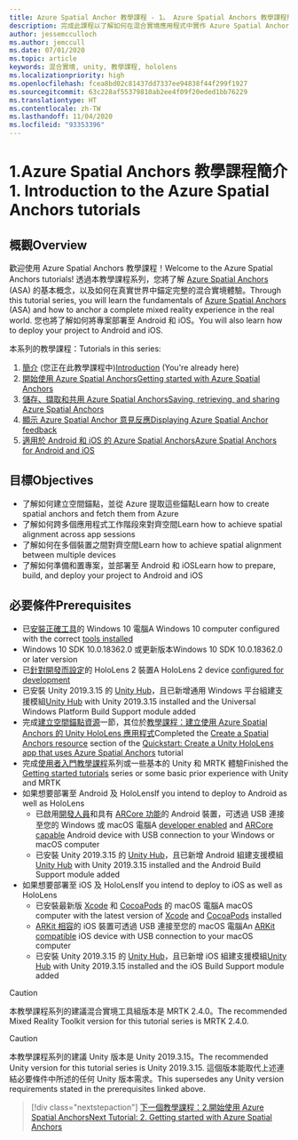 ```yaml
---
title: Azure Spatial Anchor 教學課程 - 1。 Azure Spatial Anchors 教學課程簡介
description: 完成此課程以了解如何在混合實境應用程式中實作 Azure Spatial Anchors。
author: jessemcculloch
ms.author: jemccull
ms.date: 07/01/2020
ms.topic: article
keywords: 混合實境, unity, 教學課程, hololens
ms.localizationpriority: high
ms.openlocfilehash: fcea8bd02c81437dd7337ee94838f44f299f1927
ms.sourcegitcommit: 63c228af55379810ab2ee4f09f20eded1bb76229
ms.translationtype: HT
ms.contentlocale: zh-TW
ms.lasthandoff: 11/04/2020
ms.locfileid: "93353396"
---
```

# <a name="1-introduction-to-the-azure-spatial-anchors-tutorials"></a><span data-ttu-id="0938f-105">1.Azure Spatial Anchors 教學課程簡介</span><span class="sxs-lookup"><span data-stu-id="0938f-105">1. Introduction to the Azure Spatial Anchors tutorials</span></span>

## <a name="overview"></a><span data-ttu-id="0938f-106">概觀</span><span class="sxs-lookup"><span data-stu-id="0938f-106">Overview</span></span>

<span data-ttu-id="0938f-107">歡迎使用 Azure Spatial Anchors 教學課程！</span><span class="sxs-lookup"><span data-stu-id="0938f-107">Welcome to the Azure Spatial Anchors tutorials!</span></span> <span data-ttu-id="0938f-108">透過本教學課程系列，您將了解 <a href="https://azure.microsoft.com/services/spatial-anchors" target="_blank">Azure Spatial Anchors</a> (ASA) 的基本概念，以及如何在真實世界中錨定完整的混合實境體驗。</span><span class="sxs-lookup"><span data-stu-id="0938f-108">Through this tutorial series, you will learn the fundamentals of <a href="https://azure.microsoft.com/services/spatial-anchors" target="_blank">Azure Spatial Anchors</a> (ASA) and how to anchor a complete mixed reality experience in the real world.</span></span> <span data-ttu-id="0938f-109">您也將了解如何將專案部署至 Android 和 iOS。</span><span class="sxs-lookup"><span data-stu-id="0938f-109">You will also learn how to deploy your project to Android and iOS.</span></span>

<span data-ttu-id="0938f-110">本系列的教學課程：</span><span class="sxs-lookup"><span data-stu-id="0938f-110">Tutorials in this series:</span></span>

1. <span data-ttu-id="0938f-111">[簡介](mr-learning-asa-01.md) (您正在此教學課程中)</span><span class="sxs-lookup"><span data-stu-id="0938f-111">[Introduction](mr-learning-asa-01.md) (You're already here)</span></span>
2. [<span data-ttu-id="0938f-112">開始使用 Azure Spatial Anchors</span><span class="sxs-lookup"><span data-stu-id="0938f-112">Getting started with Azure Spatial Anchors</span></span>](mr-learning-asa-02.md)
3. [<span data-ttu-id="0938f-113">儲存、擷取和共用 Azure Spatial Anchors</span><span class="sxs-lookup"><span data-stu-id="0938f-113">Saving, retrieving, and sharing Azure Spatial Anchors</span></span>](mr-learning-asa-03.md)
4. [<span data-ttu-id="0938f-114">顯示 Azure Spatial Anchor 意見反應</span><span class="sxs-lookup"><span data-stu-id="0938f-114">Displaying Azure Spatial Anchor feedback</span></span>](mr-learning-asa-04.md)
5. [<span data-ttu-id="0938f-115">適用於 Android 和 iOS 的 Azure Spatial Anchors</span><span class="sxs-lookup"><span data-stu-id="0938f-115">Azure Spatial Anchors for Android and iOS</span></span>](mr-learning-asa-05.md)

## <a name="objectives"></a><span data-ttu-id="0938f-116">目標</span><span class="sxs-lookup"><span data-stu-id="0938f-116">Objectives</span></span>

* <span data-ttu-id="0938f-117">了解如何建立空間錨點，並從 Azure 提取這些錨點</span><span class="sxs-lookup"><span data-stu-id="0938f-117">Learn how to create spatial anchors and fetch them from Azure</span></span>
* <span data-ttu-id="0938f-118">了解如何跨多個應用程式工作階段來對齊空間</span><span class="sxs-lookup"><span data-stu-id="0938f-118">Learn how to achieve spatial alignment across app sessions</span></span>
* <span data-ttu-id="0938f-119">了解如何在多個裝置之間對齊空間</span><span class="sxs-lookup"><span data-stu-id="0938f-119">Learn how to achieve spatial alignment between multiple devices</span></span>
* <span data-ttu-id="0938f-120">了解如何準備和置專案，並部署至 Android 和 iOS</span><span class="sxs-lookup"><span data-stu-id="0938f-120">Learn how to prepare, build, and deploy your project to Android and iOS</span></span>

## <a name="prerequisites"></a><span data-ttu-id="0938f-121">必要條件</span><span class="sxs-lookup"><span data-stu-id="0938f-121">Prerequisites</span></span>

* <span data-ttu-id="0938f-122">已[安裝正確工具](../../install-the-tools.md)的 Windows 10 電腦</span><span class="sxs-lookup"><span data-stu-id="0938f-122">A Windows 10 computer configured with the correct [tools installed](../../install-the-tools.md)</span></span>
* <span data-ttu-id="0938f-123">Windows 10 SDK 10.0.18362.0 或更新版本</span><span class="sxs-lookup"><span data-stu-id="0938f-123">Windows 10 SDK 10.0.18362.0 or later version</span></span>
* <span data-ttu-id="0938f-124">已[針對開發而設定](../../platform-capabilities-and-apis/using-visual-studio.md#enabling-developer-mode)的 HoloLens 2 裝置</span><span class="sxs-lookup"><span data-stu-id="0938f-124">A HoloLens 2 device [configured for development](../../platform-capabilities-and-apis/using-visual-studio.md#enabling-developer-mode)</span></span>
* <span data-ttu-id="0938f-125">已安裝 Unity 2019.3.15 的 <a href="https://docs.unity3d.com/Manual/GettingStartedInstallingHub.html" target="_blank">Unity Hub</a>，且已新增通用 Windows 平台組建支援模組</span><span class="sxs-lookup"><span data-stu-id="0938f-125"><a href="https://docs.unity3d.com/Manual/GettingStartedInstallingHub.html" target="_blank">Unity Hub</a> with Unity 2019.3.15 installed and the Universal Windows Platform Build Support module added</span></span>
* <span data-ttu-id="0938f-126">完成[建立空間錨點資源](https://docs.microsoft.com/azure/spatial-anchors/quickstarts/get-started-unity-hololens#create-a-spatial-anchors-resource)一節，其位於[教學課程：建立使用 Azure Spatial Anchors 的 Unity HoloLens 應用程式](https://docs.microsoft.com/azure/spatial-anchors/quickstarts/get-started-unity-hololens)</span><span class="sxs-lookup"><span data-stu-id="0938f-126">Completed the [Create a Spatial Anchors resource](https://docs.microsoft.com/azure/spatial-anchors/quickstarts/get-started-unity-hololens#create-a-spatial-anchors-resource) section of the [Quickstart: Create a Unity HoloLens app that uses Azure Spatial Anchors](https://docs.microsoft.com/azure/spatial-anchors/quickstarts/get-started-unity-hololens) tutorial</span></span>
* <span data-ttu-id="0938f-127">完成[使用者入門教學課程](mr-learning-base-01.md)系列或一些基本的 Unity 和 MRTK 體驗</span><span class="sxs-lookup"><span data-stu-id="0938f-127">Finished the [Getting started tutorials](mr-learning-base-01.md) series or some basic prior experience with Unity and MRTK</span></span>
* <span data-ttu-id="0938f-128">如果想要部署至 Android 及 HoloLens</span><span class="sxs-lookup"><span data-stu-id="0938f-128">If you intend to deploy to Android as well as HoloLens</span></span>
  * <span data-ttu-id="0938f-129">已啟用<a href="https://developer.android.com/studio/debug/dev-options" target="_blank">開發人員</a>和具有 <a href="https://developers.google.com/ar/discover/supported-devices" target="_blank">ARCore 功能</a>的 Android 裝置，可透過 USB 連接至您的 Windows 或 macOS 電腦</span><span class="sxs-lookup"><span data-stu-id="0938f-129">A <a href="https://developer.android.com/studio/debug/dev-options" target="_blank">developer enabled</a> and <a href="https://developers.google.com/ar/discover/supported-devices" target="_blank">ARCore capable</a> Android device with USB connection to your Windows or macOS computer</span></span>
  * <span data-ttu-id="0938f-130">已安裝 Unity 2019.3.15 的 <a href="https://docs.unity3d.com/Manual/GettingStartedInstallingHub.html" target="_blank">Unity Hub</a>，且已新增 Android 組建支援模組</span><span class="sxs-lookup"><span data-stu-id="0938f-130"><a href="https://docs.unity3d.com/Manual/GettingStartedInstallingHub.html" target="_blank">Unity Hub</a> with Unity 2019.3.15 installed and the Android Build Support module added</span></span>
* <span data-ttu-id="0938f-131">如果想要部署至 iOS 及 HoloLens</span><span class="sxs-lookup"><span data-stu-id="0938f-131">If you intend to deploy to iOS as well as HoloLens</span></span>
  * <span data-ttu-id="0938f-132">已安裝最新版 <a href="https://geo.itunes.apple.com/us/app/xcode/id497799835?mt=12" target="_blank">Xcode</a> 和 <a href="https://cocoapods.org" target="_blank">CocoaPods</a> 的 macOS 電腦</span><span class="sxs-lookup"><span data-stu-id="0938f-132">A macOS computer with the latest version of <a href="https://geo.itunes.apple.com/us/app/xcode/id497799835?mt=12" target="_blank">Xcode</a> and <a href="https://cocoapods.org" target="_blank">CocoaPods</a> installed</span></span>
  * <span data-ttu-id="0938f-133"><a href="https://developer.apple.com/documentation/arkit/verifying_device_support_and_user_permission" target="_blank">ARKit 相容</a>的 iOS 裝置可透過 USB 連接至您的 macOS 電腦</span><span class="sxs-lookup"><span data-stu-id="0938f-133">An <a href="https://developer.apple.com/documentation/arkit/verifying_device_support_and_user_permission" target="_blank">ARKit compatible</a> iOS device with USB connection to your macOS computer</span></span>
  * <span data-ttu-id="0938f-134">已安裝 Unity 2019.3.15 的 <a href="https://docs.unity3d.com/Manual/GettingStartedInstallingHub.html" target="_blank">Unity Hub</a>，且已新增 iOS 組建支援模組</span><span class="sxs-lookup"><span data-stu-id="0938f-134"><a href="https://docs.unity3d.com/Manual/GettingStartedInstallingHub.html" target="_blank">Unity Hub</a> with Unity 2019.3.15 installed and the iOS Build Support module added</span></span>

> [!CAUTION]
> <span data-ttu-id="0938f-135">本教學課程系列的建議混合實境工具組版本是 MRTK 2.4.0。</span><span class="sxs-lookup"><span data-stu-id="0938f-135">The recommended Mixed Reality Toolkit version for this tutorial series is MRTK 2.4.0.</span></span>

> [!CAUTION]
> <span data-ttu-id="0938f-136">本教學課程系列的建議 Unity 版本是 Unity 2019.3.15。</span><span class="sxs-lookup"><span data-stu-id="0938f-136">The recommended Unity version for this tutorial series is Unity 2019.3.15.</span></span> <span data-ttu-id="0938f-137">這個版本能取代上述連結必要條件中所述的任何 Unity 版本需求。</span><span class="sxs-lookup"><span data-stu-id="0938f-137">This supersedes any Unity version requirements stated in the prerequisites linked above.</span></span>

> [!div class="nextstepaction"]
> [<span data-ttu-id="0938f-138">下一個教學課程：2.開始使用 Azure Spatial Anchors</span><span class="sxs-lookup"><span data-stu-id="0938f-138">Next Tutorial: 2. Getting started with Azure Spatial Anchors</span></span>](mr-learning-asa-02.md)
